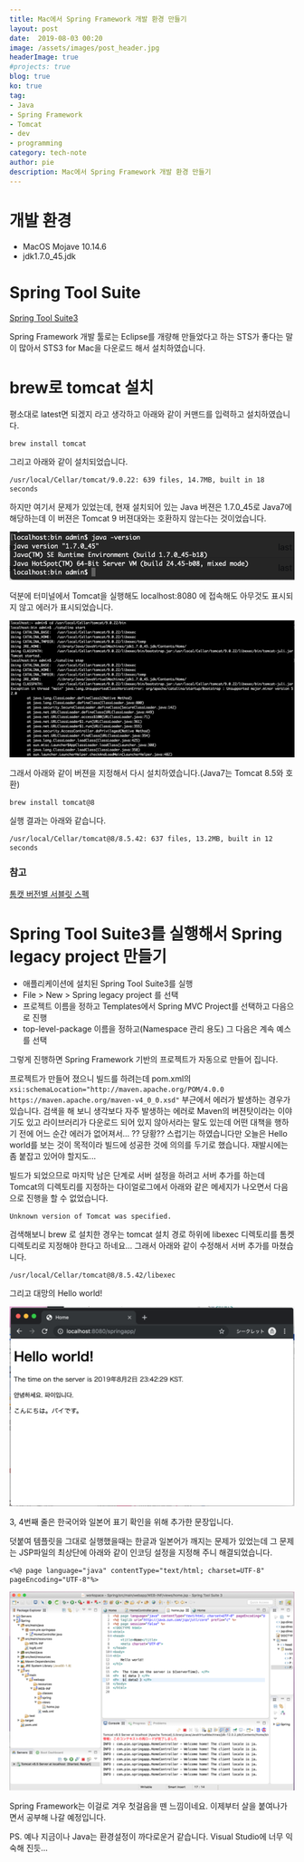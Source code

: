 ```yaml
---
title: Mac에서 Spring Framework 개발 환경 만들기
layout: post
date:  2019-08-03 00:20
image: /assets/images/post_header.jpg
headerImage: true
#projects: true
blog: true
ko: true
tag:
- Java
- Spring Framework
- Tomcat
- dev
- programming
category: tech-note
author: pie
description: Mac에서 Spring Framework 개발 환경 만들기
---
```


# 개발 환경
- MacOS Mojave 10.14.6
- jdk1.7.0_45.jdk

# Spring Tool Suite
[Spring Tool Suite3](https://spring.io/tools3/sts/all)

Spring Framework 개발 툴로는 Eclipse를 개량해 만들었다고 하는 STS가 좋다는 말이 많아서 STS3 for Mac을 다운로드 해서 설치하였습니다.

# brew로 tomcat 설치
평소대로 latest면 되겠지 라고 생각하고 아래와 같이 커맨드를 입력하고 설치하였습니다.
```
brew install tomcat
```
그리고 아래와 같이 설치되었습니다.
```
/usr/local/Cellar/tomcat/9.0.22: 639 files, 14.7MB, built in 18 seconds
```

하지만 여기서 문제가 있었는데, 현재 설치되어 있는 Java 버젼은 1.7.0_45로 Java7에 해당하는데 이 버젼은 Tomcat 9 버젼대와는 호환하지 않는다는 것이었습니다.

![0060-03.png](/assets/images/post/0060-03.png)

덕분에 터미널에서 Tomcat을 실행해도 localhost:8080 에 접속해도 아무것도 표시되지 않고 에러가 표시되었습니다.

![0060-04.png](/assets/images/post/0060-04.png)

그래서 아래와 같이 버젼을 지정해서 다시 설치하였습니다.(Java7는 Tomcat 8.5와 호환)
```
brew install tomcat@8
```
실행 결과는 아래와 같습니다.
```
/usr/local/Cellar/tomcat@8/8.5.42: 637 files, 13.2MB, built in 12 seconds
```

### 참고
[톰캣 버전별 서블릿 스펙](https://zetawiki.com/wiki/%ED%86%B0%EC%BA%A3_%EB%B2%84%EC%A0%84%EB%B3%84_%EC%84%9C%EB%B8%94%EB%A6%BF_%EC%8A%A4%ED%8E%99)


# Spring Tool Suite3를 실행해서 Spring legacy project 만들기

- 애플리케이션에 설치된 Spring Tool Suite3를 실행
- File > New > Spring legacy project 를 선택
- 프로젝트 이름을 정하고 Templates에서 Spring MVC Project를 선택하고 다음으로 진행
- top-level-package 이름을 정하고(Namespace 관리 용도) 그 다음은 계속 예스를 선택

그렇게 진행하면 Spring Framework 기반의 프로젝트가 자동으로 만들어 집니다.

프로젝트가 만들어 졌으니 빌드를 하려는데 pom.xml의 ```xsi:schemaLocation="http://maven.apache.org/POM/4.0.0 https://maven.apache.org/maven-v4_0_0.xsd"``` 
부근에서 에러가 발생하는 경우가 있습니다. 검색을 해 보니 생각보다 자주 발생하는 에러로 Maven의 버젼탓이라는 이야기도 있고 라이브러리가 다운로드 되어 있지 않아서라는 말도 있는데 
어떤 대책을 행하기 전에 어느 순간 에러가 없어져서... ?? 당황?? 스럽기는 하였습니다만  오늘은 Hello world를 보는 것이 목적이라 빌드에 성공한 것에 의의를 두기로 했습니다. 재발시에는 좀 붙잡고 있어야 할지도...

빌드가 되었으므로 마지막 남은 단계로 서버 설정을 하려고 서버 추가를 하는데 Tomcat의 디렉토리를 지정하는 다이얼로그에서 아래와 같은 메세지가 나오면서 다음으로 진행을 할 수 없었습니다. 
```
Unknown version of Tomcat was specified.
```

검색해보니 brew 로 설치한 경우는 tomcat 설치 경로 하위에 libexec 디렉토리를 톰켓 디렉토리로 지정해야 한다고 하네요... 그래서 아래와 같이 수정해서 서버 추가를 마쳤습니다.
```
/usr/local/Cellar/tomcat@8/8.5.42/libexec
```

그리고 대망의 Hello world!

![0060-01.png](/assets/images/post/0060-01.png)

3, 4번째 줄은 한국어와 일본어 표기 확인을 위해 추가한 문장입니다.

덧붙여 템플릿을 그대로 실행했을때는 한글과 일본어가 깨지는 문제가 있었는데 그 문제는 JSP파일의 최상단에 아래와 같이 인코딩 설정을 지정해 주니 해결되었습니다.
```
<%@ page language="java" contentType="text/html; charset=UTF-8" pageEncoding="UTF-8"%>
```

![0060-02.png](/assets/images/post/0060-02.png)

Spring Framework는 이걸로 겨우 첫걸음을 뗀 느낌이네요. 이제부터 살을 붙여나가면서 공부해 나갈 예정입니다.

PS. 예나 지금이나 Java는 환경설정이 까다로운거 같습니다. Visual Studio에 너무 익숙해 진듯...
